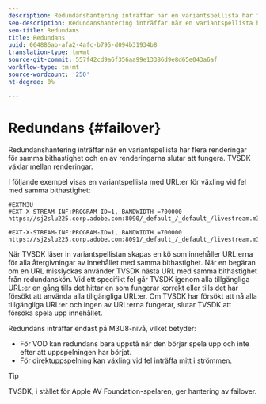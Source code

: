 ```yaml
---
description: Redundanshantering inträffar när en variantspellista har flera renderingar för samma bithastighet och en av renderingarna slutar att fungera. TVSDK växlar mellan renderingar.
seo-description: Redundanshantering inträffar när en variantspellista har flera renderingar för samma bithastighet och en av renderingarna slutar att fungera. TVSDK växlar mellan renderingar.
seo-title: Redundans
title: Redundans
uuid: 064886ab-afa2-4afc-b795-d094b31934b8
translation-type: tm+mt
source-git-commit: 557f42cd9a6f356aa99e13386d9e8d65e043a6af
workflow-type: tm+mt
source-wordcount: '250'
ht-degree: 0%

---
```



# Redundans {#failover}

Redundanshantering inträffar när en variantspellista har flera renderingar för samma bithastighet och en av renderingarna slutar att fungera. TVSDK växlar mellan renderingar.

I följande exempel visas en variantspellista med URL:er för växling vid fel med samma bithastighet:

```
#EXTM3U
#EXT-X-STREAM-INF:PROGRAM-ID=1, BANDWIDTH =700000
https://sj2slu225.corp.adobe.com:8090/_default_/_default_/livestream.m3u8   

#EXT-X-STREAM-INF:PROGRAM-ID=1, BANDWIDTH =700000
https://sj2slu225.corp.adobe.com:8091/_default_/_default_/livestream.m3u8
```

När TVSDK läser in variantspellistan skapas en kö som innehåller URL:erna för alla återgivningar av innehållet med samma bithastighet. När en begäran om en URL misslyckas använder TVSDK nästa URL med samma bithastighet från redundanskön. Vid ett specifikt fel går TVSDK igenom alla tillgängliga URL:er en gång tills det hittar en som fungerar korrekt eller tills det har försökt att använda alla tillgängliga URL:er. Om TVSDK har försökt att nå alla tillgängliga URL:er och ingen av URL:erna fungerar, slutar TVSDK att försöka spela upp innehållet.

Redundans inträffar endast på M3U8-nivå, vilket betyder:

* För VOD kan redundans bara uppstå när den börjar spela upp och inte efter att uppspelningen har börjat.
* För direktuppspelning kan växling vid fel inträffa mitt i strömmen.

>[!TIP]
>
>TVSDK, i stället för Apple AV Foundation-spelaren, ger hantering av failover.